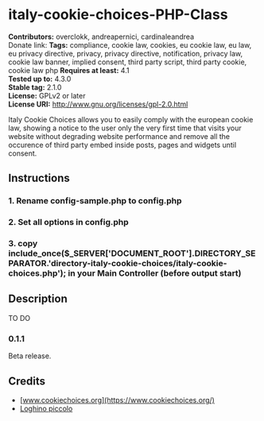 # italy-cookie-choices-PHP-Class
**Contributors:** overclokk, andreapernici, cardinaleandrea  
Donate link: 
**Tags:** compliance, cookie law, cookies, eu cookie law, eu law, eu privacy directive, privacy, privacy directive, notification, privacy law, cookie law banner, implied consent, third party script, third party cookie, cookie law php
**Requires at least:** 4.1  
**Tested up to:** 4.3.0  
**Stable tag:** 2.1.0  
**License:** GPLv2 or later  
**License URI:** http://www.gnu.org/licenses/gpl-2.0.html  

Italy Cookie Choices allows you to easily comply with the european cookie law, showing
a notice to the user only the very first time that visits your website without degrading website performance and remove all the occurence of third party embed inside posts, pages and widgets until consent.

## Instructions ##

### 1. Rename config-sample.php to config.php
### 2. Set all options in config.php
### 3. copy include_once($_SERVER['DOCUMENT_ROOT'].DIRECTORY_SEPARATOR.'directory-italy-cookie-choices/italy-cookie-choices.php'); in your Main Controller (before output start)

## Description ##

TO DO

### 0.1.1 ###
Beta release.


## Credits ##

* [www.cookiechoices.org](https://www.cookiechoices.org/)
* [Loghino piccolo](http://www.posizionamento-seo.com/)
